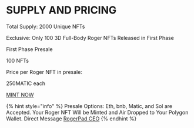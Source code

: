 # SUPPLY AND PRICING

Total Supply:   2000 Unique NFTs

Exclusive: Only 100 3D Full-Body Roger NFTs Released in First Phase

First Phase Presale

100 NFTs

&#x20;Price per Roger NFT in presale:

250MATIC each



[MINT NOW](https://nft.rogerecosystem.com)

{% hint style="info" %}
Presale Options: Eth, bnb, Matic, and Sol are  Accepted. Your Roger NFT Will be Minted and Air Dropped to Your Polygon Wallet. Direct Message [RogerPad CEO](https://t.me/RogerPad\_CEO)
{% endhint %}
